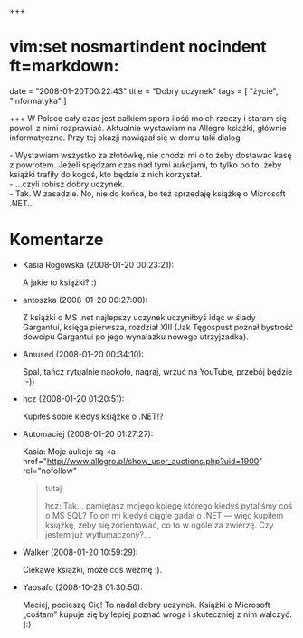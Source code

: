 +++
# vim:set nosmartindent nocindent ft=markdown:
date = "2008-01-20T00:22:43"
title = "Dobry uczynek"
tags = [ "życie", "informatyka" ]

+++
W Polsce cały czas jest całkiem spora ilość moich rzeczy i staram się powoli z
nimi rozprawiać. Aktualnie wystawiam na Allegro książki, głównie
informatyczne. <!--more-->Przy tej okazji nawiązał się w domu taki dialog:

\- Wystawiam wszystko za złotówkę, nie chodzi mi o to żeby dostawać kasę z
powrotem. Jeżeli spędzam czas nad tymi aukcjami, to tylko po to, żeby książki
trafiły do kogoś, kto będzie z nich korzystał.  
\- ...czyli robisz dobry uczynek.  
\- Tak. W zasadzie. No, nie do końca, bo też sprzedaję książkę o Microsoft
.NET...

# Komentarze

* Kasia Rogowska (2008-01-20 00:23:21): <p>A jakie to książki? :)</p>
* antoszka (2008-01-20 00:27:00): <p>Z książki o MS .net najlepszy uczynek
  uczyniłbyś idąc w ślady Gargantui, księga pierwsza, rozdział <span
  class="caps">XIII</span> (Jak Tęgospust poznał bystrość dowcipu Gargantui po
  jego wynalazku nowego utrzyjzadka).</p>
* Amused (2008-01-20 00:34:10): <p>Spal, tańcz rytualnie naokoło, nagraj, wrzuć
  na YouTube, przebój będzie ;-))</p>
* hcz (2008-01-20 01:20:51): <p>Kupiłeś sobie kiedyś książkę o .NET!?</p>
* Automaciej (2008-01-20 01:27:27): <p>Kasia: Moje aukcje są <a
  href="http://www.allegro.pl/show_user_auctions.php?uid=1900" rel="nofollow"
  >tutaj</a></p>  <p>hcz: Tak&#8230; pamiętasz mojego kolegę którego kiedyś
  pytaliśmy coś o MS SQL? To on mi kiedyś ciągle gadał o .<span
  class="caps">NET</span> &#8212; więc kupiłem książkę, żeby się zorientować, co
  to w ogóle za zwierzę. Czy jestem już wytłumaczony?...</p>
* Walker (2008-01-20 10:59:29): <p>Ciekawe książki, może coś wezmę :).</p>
* Yabsafo (2008-10-28 01:30:50): <p>Maciej, pocieszę Cię! To nadal dobry
  uczynek. Książki o Microsoft &#8222;cośtam&#8221; kupuje się by lepiej poznać
  wroga i skuteczniej z nim walczyć. ]:)</p>

